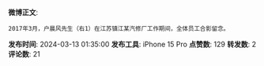 **微博正文**: 
```
2017年3月，户晨风先生（右1）在江苏镇江某汽修厂工作期间，全体员工合影留念。
```
**发布时间**: 2024-03-13 01:35:00
**发布工具**: iPhone 15 Pro
**点赞数**: 129
**转发数**: 2
**评论数**: 21
